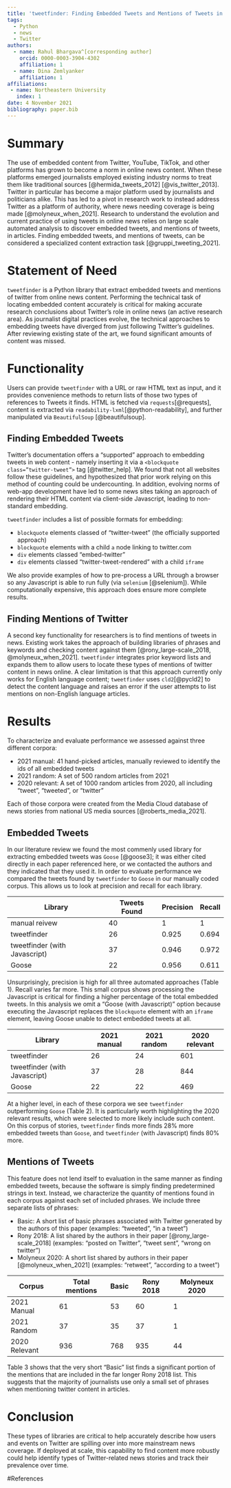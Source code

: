 ```yaml
---
title: 'tweetfinder: Finding Embedded Tweets and Mentions of Tweets in Online News with Python'
tags:
  - Python
  - news
  - Twitter
authors:
  - name: Rahul Bhargava^[corresponding author]
    orcid: 0000-0003-3904-4302
    affiliation: 1
  - name: Dina Zemlyanker
    affiliation: 1
affiliations:
 - name: Northeastern University
   index: 1
date: 4 November 2021
bibliography: paper.bib
---
```


# Summary

The use of embedded content from Twitter, YouTube, TikTok, and other platforms has grown to become a norm in online news content. When these platforms emerged journalists employed existing industry norms to treat them like traditional sources [@hermida_tweets_2012] [@vis_twitter_2013]. Twitter in particular has become a major platform used by journalists and politicians alike. This has led to a pivot in research work to instead address Twitter as a platform of authority, where news needing coverage is being made [@molyneux_when_2021]. Research to understand the evolution and current practice of using tweets in online news relies on large scale automated analysis to discover embedded tweets, and mentions of tweets, in articles. Finding embedded tweets, and mentions of tweets, can be considered a specialized content extraction task [@gruppi_tweeting_2021].

# Statement of Need

`tweetfinder` is a Python library that extract embedded tweets and mentions of twitter from online news content. Performing the technical task of locating embedded content accurately is critical for making accurate research conclusions about Twitter’s role in online news (an active research area). As journalist digital practices evolve, the technical approaches to embedding tweets have diverged from just following Twitter’s guidelines. After reviewing existing state of the art, we found significant amounts of content was missed.

# Functionality

Users can provide `tweetfinder` with a URL or raw HTML text as input, and it provides convenience methods to return lists of those two types of references to Tweets it finds. HTML is fetched via `requests`[@requests], content is extracted via `readability-lxml`[@python-readability], and further manipulated via `BeautifulSoup` [@beautifulsoup].

## Finding Embedded Tweets

Twitter’s documentation offers a “supported” approach to embedding tweets in web content - namely inserting it via a `<blockquote class=”twitter-tweet”>` tag [@twitter_help]. We found that not all websites follow these guidelines, and hypothesized that prior work relying on this method of counting could be undercounting. In addition, evolving norms of web-app development have led to some news sites taking an approach of rendering their HTML content via client-side Javascript, leading to non-standard embedding.

`tweetfinder` includes a list of possible formats for embedding:
 * `blockquote` elements classed of “twitter-tweet” (the officially supported approach)
 * `blockquote` elements with a child `a` node linking to twitter.com
 * `div` elements classed “embed-twitter”
 * `div` elements classed “twitter-tweet-rendered” with a child `iframe`

We also provide examples of how to pre-process a URL through a browser so any Javascript is able to run fully (via `selenium` [@selenium]). While computationally expensive, this approach does ensure more complete results.

## Finding Mentions of Twitter

A second key functionality for researchers is to find mentions of tweets in news. Existing work takes the approach of building libraries of phrases and keywords and checking content against them [@rony_large-scale_2018, @molyneux_when_2021]. `tweetfinder` integrates prior keyword lists and expands them to allow users to locate these types of mentions of twitter content in news online. A clear limitation is that this approach currently only works for English language content; `tweetfinder` uses `cld2`[@pycld2] to detect the content language and raises an error if the user attempts to list mentions on non-English language articles.

# Results

To characterize and evaluate performance we assessed against three different corpora:
 * 2021 manual: 41 hand-picked articles, manually reviewed to identify the ids of all embedded tweets
 * 2021 random: A set of 500 random articles from 2021
 * 2020 relevant: A set of 1000 random articles from 2020, all including “tweet”, “tweeted”, or “twitter”

Each of those corpora were created from the Media Cloud database of news stories from national US media sources [@roberts_media_2021].

## Embedded Tweets

In our literature review we found the most commenly used library for extracting embedded tweets was `Goose` [@goose3]; it was either cited directly in each paper referenced here, or we contacted the authors and they indicated that they used it. In order to evaluate performance we compared the tweets found by `tweetfinder` to `Goose` in our manually coded corpus. This allows us to look at precision and recall for each library.

| Library | Tweets Found | Precision | Recall |
| --- | --- | --- | --- |
| manual reivew | 40 | 1 | 1 |
| tweetfinder | 26 | 0.925 | 0.694 |
| tweetfinder (with Javascript) | 37 | 0.946 | 0.972 |
| Goose | 22 | 0.956 | 0.611 |

Unsurprisingly, precision is high for all three automated approaches (Table 1). Recall varies far more. This small corpus shows processing the Javascript is critical for finding a higher percentage of the total embedded tweets. In this analysis we omit a “Goose (with Javascript)” option because executing the Javascript replaces the `blockquote` element with an `iframe` element, leaving Goose unable to detect embedded tweets at all.

| Library | 2021 manual | 2021 random | 2020 relevant |
| --- | --- | --- | --- |
| tweetfinder | 26 | 24 | 601 |
| tweetfinder (with Javascript) | 37 | 28 | 844 |
| Goose | 22 | 22 | 469 |

At a higher level, in each of these corpora we see `tweetfinder` outperforming `Goose` (Table 2). It is particularly worth highlighting the 2020 relevant results, which were selected to more likely include such content. On this corpus of stories, `tweetfinder` finds more finds 28% more embedded tweets than `Goose`, and `tweetfinder` (with Javascript) finds 80% more.

## Mentions of Tweets

This feature does not lend itself to evaluation in the same manner as finding embedded tweets, because the software is simply finding predetermined strings in text. Instead, we characterize the quantity of mentions found in each corpus against each set of included phrases. We include three separate lists of phrases:
 * Basic: A short list of basic phrases associated with Twitter generated by the authors of this paper (examples: “tweeted”, “in a tweet”)
 * Rony 2018: A list shared by the authors in their paper [@rony_large-scale_2018] (examples: “posted on Twitter”, “tweet sent”, “wrong on twitter”)
 * Molyneux 2020: A short list shared by authors in their paper [@molyneux_when_2021] (examples: “retweet”, “according to a tweet”)


 | Corpus | Total mentions | Basic | Rony 2018 | Molyneux 2020 |
 | --- | --- | --- | --- | --- |
 | 2021 Manual | 61 | 53 | 60 | 1 |
 | 2021 Random | 37 | 35 | 37 | 1 |
 | 2020 Relevant | 936 | 768 | 935 | 44 |

Table 3 shows that the very short “Basic” list finds a significant portion of the mentions that are included in the far longer Rony 2018 list. This suggests that the majority of journalists use only a small set of phrases when mentioning twitter content in articles.

# Conclusion

These types of libraries are critical to help accurately describe how users and events on Twitter are spilling over into more mainstream news coverage. If deployed at scale, this capability to find content more robustly could help identify types of Twitter-related news stories and track their prevalence over time.

#References
